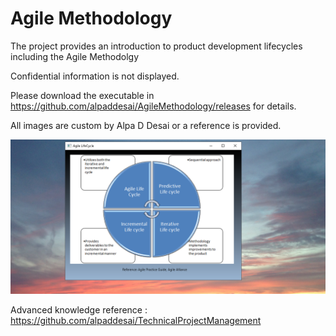 # Agile Methodology

The project provides an introduction to product development lifecycles including the Agile Methodolgy

Confidential information is not displayed.

Please download the executable in https://github.com/alpaddesai/AgileMethodology/releases for details.

All images are custom by Alpa D Desai or a reference is provided.

![image](AgileLifeCycle.png)

Advanced knowledge reference : https://github.com/alpaddesai/TechnicalProjectManagement
